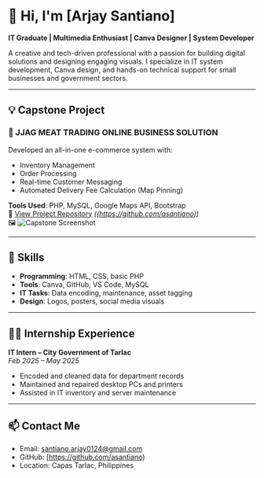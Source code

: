 # 👋 Hi, I'm [Arjay Santiano]
**IT Graduate | Multimedia Enthusiast | Canva Designer | System Developer**

A creative and tech-driven professional with a passion for building digital solutions and designing engaging visuals. I specialize in IT system development, Canva design, and hands-on technical support for small businesses and government sectors.

---

## 💡 Capstone Project

### 🛒 JJAG MEAT TRADING ONLINE BUSINESS SOLUTION
Developed an all-in-one e-commerce system with:
- Inventory Management
- Order Processing
- Real-time Customer Messaging
- Automated Delivery Fee Calculation (Map Pinning)

**Tools Used**: PHP, MySQL, Google Maps API, Bootstrap  
📂 [View Project Repository](#) *((https://github.com/asantiano))*  
🖼️ ![Capstone Screenshot](https://your-image-link.com)

---

## 🧰 Skills

- **Programming**: HTML, CSS, basic PHP
- **Tools**: Canva, GitHub, VS Code, MySQL
- **IT Tasks**: Data encoding, maintenance, asset tagging
- **Design**: Logos, posters, social media visuals

---

## 🧑‍💻 Internship Experience

**IT Intern – City Government of Tarlac**  
*Feb 2025 – May 2025*

- Encoded and cleaned data for department records
- Maintained and repaired desktop PCs and printers
- Assisted in IT inventory and server maintenance

---

## 📫 Contact Me

- Email: santiano.arjay0124@gmail.com 
- GitHub: [https://github.com/asantiano)  
- Location: Capas Tarlac, Philippines  


